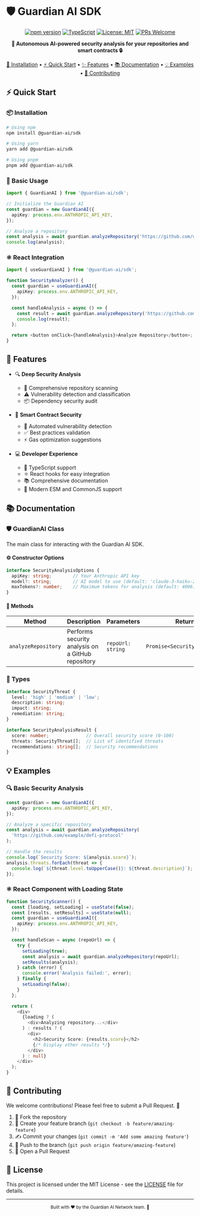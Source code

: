 # 🛡️ Guardian AI SDK

<div align="center">

[![npm version](https://img.shields.io/npm/v/@guardian-ai/sdk.svg?style=flat-square)](https://www.npmjs.com/package/@guardian-ai/sdk)
[![TypeScript](https://img.shields.io/badge/TypeScript-Ready-blue?style=flat-square&logo=typescript)](https://www.typescriptlang.org/)
[![License: MIT](https://img.shields.io/badge/License-MIT-yellow.svg?style=flat-square)](https://opensource.org/licenses/MIT)
[![PRs Welcome](https://img.shields.io/badge/PRs-welcome-brightgreen.svg?style=flat-square)](http://makeapullrequest.com)

**🤖 Autonomous AI-powered security analysis for your repositories and smart contracts 🔒**

[🚀 Installation](#installation) •
[⚡ Quick Start](#quick-start) •
[✨ Features](#features) •
[📚 Documentation](#documentation) •
[💡 Examples](#examples) •
[🤝 Contributing](#contributing)

</div>

## ⚡ Quick Start

### 📦 Installation

```bash
# Using npm
npm install @guardian-ai/sdk

# Using yarn
yarn add @guardian-ai/sdk

# Using pnpm
pnpm add @guardian-ai/sdk
```

### 🎯 Basic Usage

```typescript
import { GuardianAI } from '@guardian-ai/sdk';

// Initialize the Guardian AI
const guardian = new GuardianAI({
  apiKey: process.env.ANTHROPIC_API_KEY,
});

// Analyze a repository
const analysis = await guardian.analyzeRepository('https://github.com/user/repo');
console.log(analysis);
```

### ⚛️ React Integration

```typescript
import { useGuardianAI } from '@guardian-ai/sdk';

function SecurityAnalyzer() {
  const guardian = useGuardianAI({
    apiKey: process.env.ANTHROPIC_API_KEY,
  });

  const handleAnalysis = async () => {
    const result = await guardian.analyzeRepository('https://github.com/user/repo');
    console.log(result);
  };

  return <button onClick={handleAnalysis}>Analyze Repository</button>;
}
```

## 🌟 Features

- 🔍 **Deep Security Analysis**
  - 🎯 Comprehensive repository scanning
  - ⚠️ Vulnerability detection and classification
  - 📦 Dependency security audit
  
- 🔐 **Smart Contract Security**
  - 🤖 Automated vulnerability detection
  - ✅ Best practices validation
  - ⚡ Gas optimization suggestions
  
- 💻 **Developer Experience**
  - 📘 TypeScript support
  - ⚛️ React hooks for easy integration
  - 📚 Comprehensive documentation
  - 🔄 Modern ESM and CommonJS support

## 📚 Documentation

### 🛡️ GuardianAI Class

The main class for interacting with the Guardian AI SDK.

#### ⚙️ Constructor Options

```typescript
interface SecurityAnalysisOptions {
  apiKey: string;        // Your Anthropic API key
  model?: string;        // AI model to use (default: 'claude-3-haiku-20240307')
  maxTokens?: number;    // Maximum tokens for analysis (default: 4096)
}
```

#### 🔧 Methods

| Method | Description | Parameters | Return Type |
|--------|-------------|------------|-------------|
| `analyzeRepository` | Performs security analysis on a GitHub repository | `repoUrl: string` | `Promise<SecurityAnalysisResult>` |

### 📝 Types

```typescript
interface SecurityThreat {
  level: 'high' | 'medium' | 'low';
  description: string;
  impact: string;
  remediation: string;
}

interface SecurityAnalysisResult {
  score: number;              // Overall security score (0-100)
  threats: SecurityThreat[];  // List of identified threats
  recommendations: string[];  // Security recommendations
}
```

## 💡 Examples

### 🔍 Basic Security Analysis

```typescript
const guardian = new GuardianAI({
  apiKey: process.env.ANTHROPIC_API_KEY,
});

// Analyze a specific repository
const analysis = await guardian.analyzeRepository(
  'https://github.com/example/defi-protocol'
);

// Handle the results
console.log(`Security Score: ${analysis.score}`);
analysis.threats.forEach(threat => {
  console.log(`${threat.level.toUpperCase()}: ${threat.description}`);
});
```

### ⚛️ React Component with Loading State

```typescript
function SecurityScanner() {
  const [loading, setLoading] = useState(false);
  const [results, setResults] = useState(null);
  const guardian = useGuardianAI({
    apiKey: process.env.ANTHROPIC_API_KEY,
  });

  const handleScan = async (repoUrl) => {
    try {
      setLoading(true);
      const analysis = await guardian.analyzeRepository(repoUrl);
      setResults(analysis);
    } catch (error) {
      console.error('Analysis failed:', error);
    } finally {
      setLoading(false);
    }
  };

  return (
    <div>
      {loading ? (
        <div>Analyzing repository...</div>
      ) : results ? (
        <div>
          <h2>Security Score: {results.score}</h2>
          {/* Display other results */}
        </div>
      ) : null}
    </div>
  );
}
```

## 🤝 Contributing

We welcome contributions! Please feel free to submit a Pull Request. 🎉

1. 🍴 Fork the repository
2. 🌿 Create your feature branch (`git checkout -b feature/amazing-feature`)
3. ✍️ Commit your changes (`git commit -m 'Add some amazing feature'`)
4. 🚀 Push to the branch (`git push origin feature/amazing-feature`)
5. 🎯 Open a Pull Request

## 📄 License

This project is licensed under the MIT License - see the [LICENSE](LICENSE) file for details.

---

<div align="center">
  <sub>Built with ❤️ by the Guardian AI Network team. 🚀</sub>
</div>